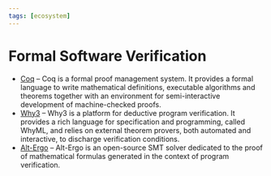 ```yaml
---
tags: [ecosystem]
---
```


# Formal Software Verification

* [Coq](http://coq.inria.fr/)  – Coq is a formal proof management system. It provides a formal language to write mathematical definitions, executable algorithms and theorems together with an environment for semi-interactive development of machine-checked proofs.
* [Why3](http://why3.lri.fr/)  – Why3 is a platform for deductive program verification. It provides a rich language for specification and programming, called WhyML, and relies on external theorem provers, both automated and interactive, to discharge verification conditions.
* [Alt-Ergo](http://alt-ergo.lri.fr/)  – Alt-Ergo is an open-source SMT solver dedicated to the proof of mathematical formulas generated in the context of program verification.

